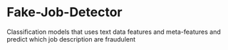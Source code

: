 # Fake-Job-Detector
Classification models that uses text data features and meta-features and predict which job description are fraudulent
